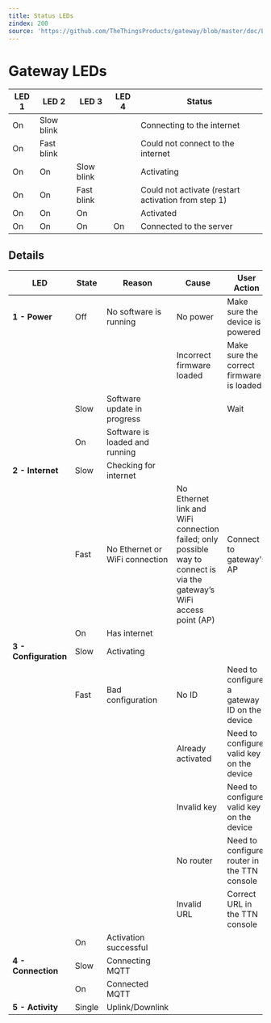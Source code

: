 ```yaml
---
title: Status LEDs
zindex: 200
source: 'https://github.com/TheThingsProducts/gateway/blob/master/doc/LEDs.md'
---
```


# Gateway LEDs

| **LED 1** | **LED 2**  | **LED 3**  | **LED 4**  | **Status** |
| --------- | ---------- | ---------- | ---------- | ---------- |
| On        | Slow blink |            |            | Connecting to the internet |
| On        | Fast blink |            |            | Could not connect to the internet |
| On        | On         | Slow blink |            | Activating |
| On        | On         | Fast blink |            | Could not activate (restart activation from step 1) |
| On        | On         | On         |            | Activated |
| On        | On         | On         | On         | Connected to the server |

## Details

| **LED** | **State** | **Reason** | **Cause** | **User Action** |
| ------- | --------- | ---------- | --------- | ------------- |
| **1 - Power** | Off | No software is running | No power | Make sure the device is powered |
| | | | Incorrect firmware loaded | Make sure the correct firmware is loaded |
| | Slow | Software update in progress | | Wait |
| | On | Software is loaded and running |
| **2 - Internet** | Slow | Checking for internet |
| | Fast | No Ethernet or WiFi connection | No Ethernet link and WiFi connection failed; only possible way to connect is via the gateway’s WiFi access point (AP) | Connect to gateway's AP |
| | On | Has internet |
| **3 - Configuration** | Slow | Activating |
| | Fast | Bad configuration | No ID |Need to configure a gateway ID on the device |
| | | | Already activated | Need to configure valid key on the device |
| | | | Invalid key | Need to configure valid key on the device |
| | | | No router | Need to configure router in the TTN console |
| | | | Invalid URL | Correct URL in the TTN console |
| | On  | Activation successful |
| **4 - Connection** | Slow | Connecting MQTT |
| | On | Connected MQTT |
| **5 - Activity** | Single | Uplink/Downlink |
